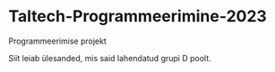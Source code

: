 # Taltech-Programmeerimine-2023
Programmeerimise projekt

Siit leiab ülesanded, mis said lahendatud grupi D poolt.

